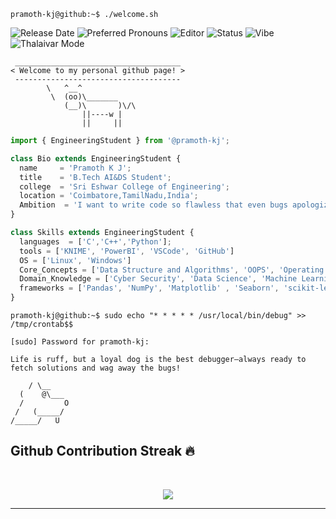 ```console
pramoth-kj@github:~$ ./welcome.sh
```
![Release Date](https://img.shields.io/badge/Release-May%2029-lightblue)
![Preferred Pronouns](https://img.shields.io/badge/Pronouns-He%2FHim-blue)
![Editor](https://img.shields.io/badge/%F0%9F%94%A7Editor-VSCode-yellow)
![Status](https://img.shields.io/badge/Status-Up%20and%20Running-lightgreen)
![Vibe](https://img.shields.io/badge/Vibe-Badass-blueviolet)
![Thalaivar Mode](https://img.shields.io/badge/Thalaivar%20Mode-Activated-red)
```
 _____________________________________
< Welcome to my personal github page! >
 ------------------------------------- 
        \   ^__^
         \  (oo)\_______
            (__)\       )\/\
                ||----w |
                ||     ||
```

```js
import { EngineeringStudent } from '@pramoth-kj';

class Bio extends EngineeringStudent {
  name     = 'Pramoth K J';
  title    = 'B.Tech AI&DS Student';
  college  = 'Sri Eshwar College of Engineering';
  location = 'Coimbatore,TamilNadu,India';
  Ambition  = 'I want to write code so flawless that even bugs apologize for intruding!';
}

class Skills extends EngineeringStudent {
  languages  = ['C','C++','Python'];
  tools = ['KNIME', 'PowerBI', 'VSCode', 'GitHub']
  OS = ['Linux', 'Windows'] 
  Core_Concepts = ['Data Structure and Algorithms', 'OOPS', 'Operating System']
  Domain_Knowledge = ['Cyber Security', 'Data Science', 'Machine Learning']
  frameworks = ['Pandas', 'NumPy', 'Matplotlib' , 'Seaborn', 'scikit-learn', 'TensorFlow' , 'PyTorch']
}
```
```console
pramoth-kj@github:~$ sudo echo "* * * * * /usr/local/bin/debug" >> /tmp/crontab$$
```

```
[sudo] Password for pramoth-kj:

Life is ruff, but a loyal dog is the best debugger—always ready to fetch solutions and wag away the bugs!

    / \__
  (    @\___
  /         O
 /   (_____/
/_____/   U

```
## Github Contribution Streak 🔥 

<br>
<p align='center'><img src="https://github-readme-streak-stats.herokuapp.com?user=pramoth-kj&theme=black-ice&hide_border=true&date_format=M%20j%5B%2C%20Y%5D"></p>

<hr><br>
